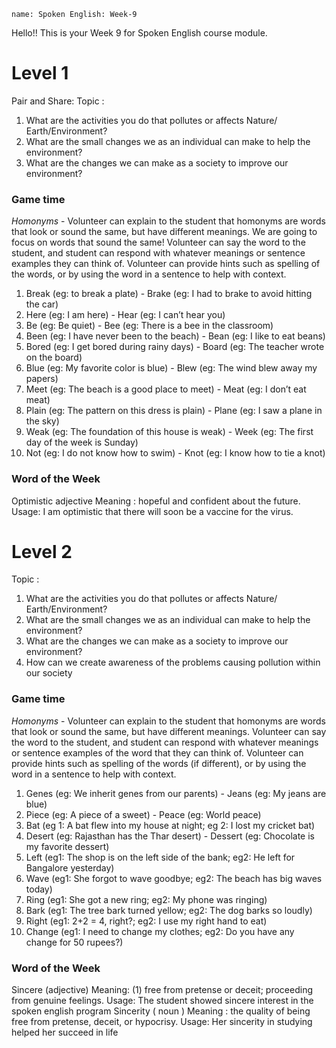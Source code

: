 ```ngMeta
name: Spoken English: Week-9
```

Hello!! 
This is your Week 9 for Spoken English course module.

# Level 1
Pair and Share: 
Topic :
1. What are the activities you do that pollutes or affects Nature/
Earth/Environment?
2. What are the small changes we as an individual can make to
help the environment?
3. What are the changes we can make as a society to improve our
environment?

### Game time
*Homonyms* - Volunteer can explain to the student that homonyms
are words that look or sound the same, but have different meanings.
We are going to focus on words that sound the same! Volunteer can
say the word to the student, and student can respond with whatever
meanings or sentence examples they can think of. Volunteer can
provide hints such as spelling of the words, or by using the word in a
sentence to help with context. 

1. Break (eg: to break a plate) - Brake (eg: I had to brake to avoid
hitting the car)
2. Here (eg: I am here) - Hear (eg: I can’t hear you)
3. Be (eg: Be quiet) - Bee (eg: There is a bee in the classroom)
4. Been (eg: I have never been to the beach) - Bean (eg: I like to
eat beans)
5. Bored (eg: I get bored during rainy days) - Board (eg: The
teacher wrote on the board)
6. Blue (eg: My favorite color is blue) - Blew (eg: The wind blew
away my papers)
7. Meet (eg: The beach is a good place to meet) - Meat (eg: I don’t
eat meat)
8. Plain (eg: The pattern on this dress is plain) - Plane (eg: I saw a
plane in the sky)
9. Weak (eg: The foundation of this house is weak) - Week (eg:
The first day of the week is Sunday)
10. Not (eg: I do not know how to swim) - Knot (eg: I know how to
tie a knot)

### Word of the Week
Optimistic
adjective
Meaning : hopeful and confident about the future.
Usage: I am optimistic that there will soon be a vaccine for the
virus.

# Level 2
Topic :
1. What are the activities you do that pollutes or affects Nature/
Earth/Environment?
2. What are the small changes we as an individual can make to
help the environment?
3. What are the changes we can make as a society to improve our
environment?
4. How can we create awareness of the problems causing
pollution within our society

### Game time
*Homonyms* - Volunteer can explain to the student that homonyms
are words that look or sound the same, but have different meanings.
Volunteer can say the word to the student, and student can respond
with whatever meanings or sentence examples of the word that they
can think of. Volunteer can provide hints such as spelling of the
words (if different), or by using the word in a sentence to help with
context.
1. Genes (eg: We inherit genes from our parents) - Jeans (eg: My jeans are blue)
2. Piece (eg: A piece of a sweet) - Peace (eg: World peace)
3. Bat (eg 1: A bat flew into my house at night; eg 2: I lost my cricket bat)
4. Desert (eg: Rajasthan has the Thar desert) - Dessert (eg: Chocolate is my favorite dessert)
5. Left (eg1: The shop is on the left side of the bank; eg2: He left for Bangalore yesterday)
6. Wave (eg1: She forgot to wave goodbye; eg2: The beach has big waves today)
7. Ring (eg1: She got a new ring; eg2: My phone was ringing)
8. Bark (eg1: The tree bark turned yellow; eg2: The dog barks so loudly)
9. Right (eg1: 2+2 = 4, right?; eg2: I use my right hand to eat)
10. Change (eg1: I need to change my clothes; eg2: Do you have any change for 50 rupees?)


### Word of the Week
Sincere (adjective)
Meaning: (1) free from pretense or deceit; proceeding from genuine
feelings.
Usage: The student showed sincere interest in the spoken english
program
Sincerity ( noun )
Meaning : the quality of being free from pretense, deceit, or
hypocrisy.
Usage: Her sincerity in studying helped her succeed in life